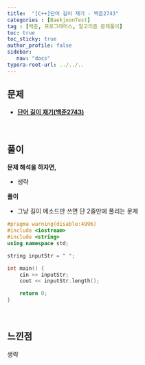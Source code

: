 ```yaml
---
title:  "[C++]단어 길이 재기 - 백준2743"
categories : [BaekjoonTest]
tag : [백준, 프로그래머스, 알고리즘 문제풀이]
toc: true
toc_sticky: true
author_profile: false
sidebar:
   nav: "docs"
typora-root-url: ../../..
---
```




## 문제

* **[단어 길이 재기(백준2743)](https://www.acmicpc.net/problem/2743)**

<br>

## 풀이

**문제 해석을 하자면,**

* 생략



**풀이**

* 그냥 길이 메소드만 쓰면 단 2줄만에 풀리는 문제
  




```c++
#pragma warning(disable:4996)
#include <iostream>
#include <string>
using namespace std;

string inputStr = " ";

int main() {
	cin >> inputStr;
	cout << inputStr.length();

	return 0;
}

```

<br>

## 느낀점

생략
